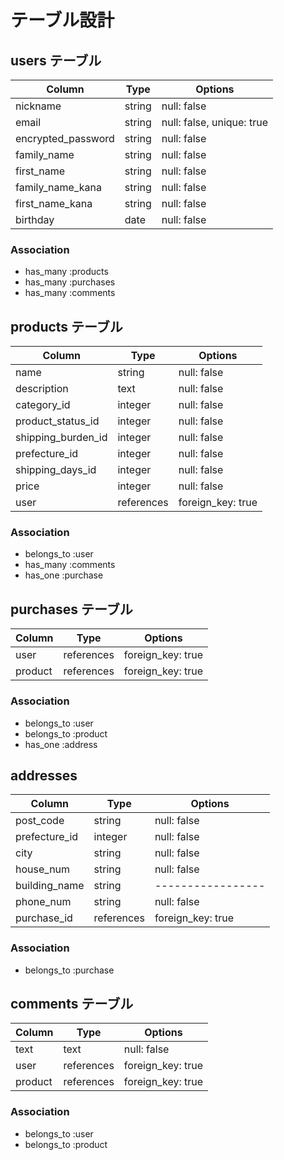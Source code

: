 # テーブル設計

## users テーブル

| Column             | Type    | Options                   |
| ------------------ | ------- | ------------------------- |
| nickname           | string  | null: false               |
| email              | string  | null: false, unique: true |
| encrypted_password | string  | null: false               |
| family_name        | string  | null: false               |
| first_name         | string  | null: false               |
| family_name_kana   | string  | null: false               |
| first_name_kana    | string  | null: false               |
| birthday           | date    | null: false               |

### Association

- has_many :products
- has_many :purchases
- has_many :comments

## products テーブル

| Column             | Type       | Options           |
| ------------------ | ---------- | ----------------- |
| name               | string     | null: false       |
| description        | text       | null: false       |
| category_id        | integer    | null: false       |
| product_status_id  | integer    | null: false       |
| shipping_burden_id | integer    | null: false       |
| prefecture_id      | integer    | null: false       |
| shipping_days_id   | integer    | null: false       |
| price              | integer    | null: false       |
| user               | references | foreign_key: true |

### Association

- belongs_to :user
- has_many   :comments
- has_one    :purchase

## purchases テーブル

| Column  | Type       | Options           |
| ------- | ---------- | ----------------- |
| user    | references | foreign_key: true |
| product | references | foreign_key: true |

### Association

- belongs_to :user
- belongs_to :product
- has_one    :address

## addresses

 Column         | Type       | Options           |
| ------------- | ---------- | ----------------- |
| post_code     | string     | null: false       |
| prefecture_id | integer    | null: false       |
| city          | string     | null: false       |
| house_num     | string     | null: false       |
| building_name | string     | ----------------- |
| phone_num     | string     | null: false       |
| purchase_id   | references | foreign_key: true |

### Association

- belongs_to :purchase

## comments テーブル

| Column    | Type       | Options           |
| --------- | ---------- | ----------------- |
| text      | text       | null: false       |
| user      | references | foreign_key: true |
| product   | references | foreign_key: true |

### Association

- belongs_to :user
- belongs_to :product